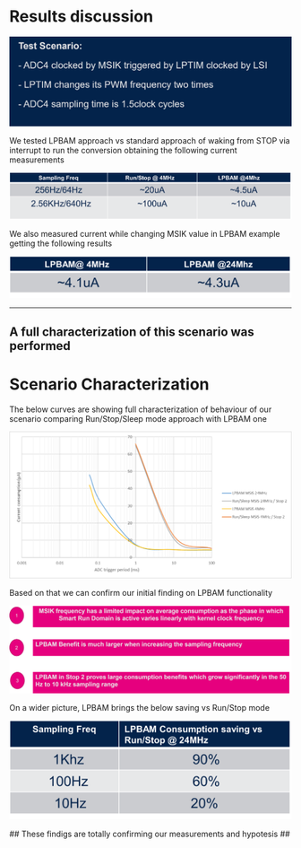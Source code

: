 # Results discussion

![Cubemx start](./img/0805.png)

We tested LPBAM approach vs standard approach of waking from STOP via interrupt to run the conversion obtaining the following current measurements


![Cubemx start](./img/0800.png)

We also measured current while changing MSIK value in LPBAM example getting the following results

![Cubemx start](./img/0801.png)

---

## A full characterization of this scenario was performed

# Scenario Characterization

The below curves are showing full characterization of behaviour of our scenario comparing Run/Stop/Sleep mode approach with LPBAM one

![Cubemx start](./img/0802.png)

Based on that we can confirm our initial finding on LPBAM functionality

<p>


</p>

![Cubemx start](./img/0803.png)

On a wider picture, LPBAM brings the below saving vs Run/Stop mode


![Cubemx start](./img/0804.png)

<asuccess>
## These findigs are totally confirming our measurements and hypotesis ##
</asuccess>